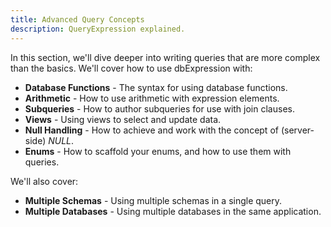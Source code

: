```yaml
---
title: Advanced Query Concepts
description: QueryExpression explained.
---
```


In this section, we'll dive deeper into writing queries that are more complex than the basics.  We'll
cover how to use dbExpression with:
* **Database Functions** - The syntax for using database functions.
* **Arithmetic** - How to use arithmetic with expression elements.
* **Subqueries** - How to author subqueries for use with join clauses.
* **Views** - Using views to select and update data.
* **Null Handling** - How to achieve and work with the concept of (server-side) *NULL*.
* **Enums** - How to scaffold your enums, and how to use them with queries.

We'll also cover:
* **Multiple Schemas** - Using multiple schemas in a single query.
* **Multiple Databases** - Using multiple databases in the same application.